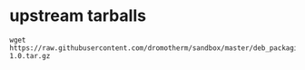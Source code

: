 # upstream tarballs

```
wget https://raw.githubusercontent.com/dromotherm/sandbox/master/deb_packaging/tarballs/hithere-1.0.tar.gz
```
